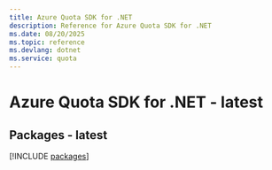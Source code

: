 ```yaml
---
title: Azure Quota SDK for .NET
description: Reference for Azure Quota SDK for .NET
ms.date: 08/20/2025
ms.topic: reference
ms.devlang: dotnet
ms.service: quota
---
```

# Azure Quota SDK for .NET - latest
## Packages - latest
[!INCLUDE [packages](quota-index.md)]